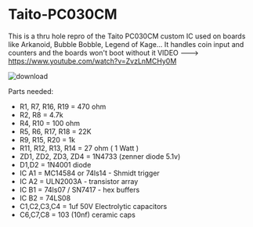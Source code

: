 # Taito-PC030CM

This is a thru hole repro of the Taito PC030CM custom IC used on boards like Arkanoid, Bubble Bobble, Legend of Kage...
It handles coin input and counters and the boards won't boot without it
VIDEO ---> https://www.youtube.com/watch?v=ZvzLnMCHy0M

![download](https://user-images.githubusercontent.com/42693458/213310330-2928b3b7-9b83-49af-af75-7149b627adf6.png)

Parts needed:
 
 - R1, R7, R16, R19 = 470 ohm
 - R2, R8 = 4.7k
 - R4, R10 = 100 ohm
 - R5, R6, R17, R18 = 22K
 -  R9, R15, R20 = 1k
 - R11, R12, R13, R14 = 27 ohm ( 1 Watt )
 - ZD1, ZD2, ZD3, ZD4 = 1N4733 (zenner diode 5.1v)
 - D1,D2 = 1N4001 diode
 - IC A1 = MC14584 or 74ls14 - Shmidt trigger
 - IC A2 = ULN2003A - transistor array
 - IC B1 =  74ls07 / SN7417 - hex buffers 
 - IC B2 = 74LS08
 - C1,C2,C3,C4 = 1uf 50V Electrolytic capacitors
 - C6,C7,C8 = 103 (10nf) ceramic caps
